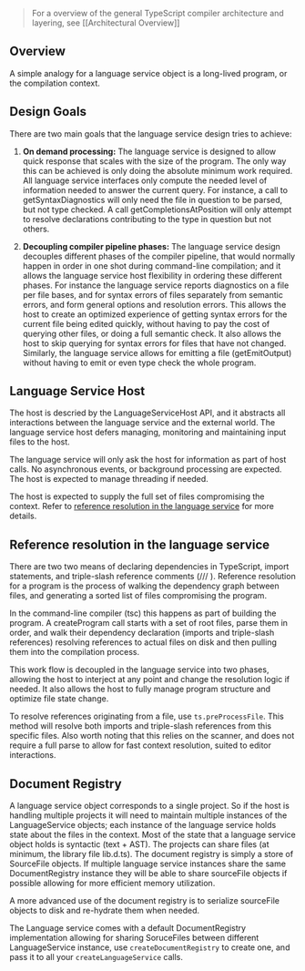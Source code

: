 > For a overview of the general TypeScript compiler architecture and layering, see [[Architectural Overview]]

## Overview

A simple analogy for a language service object is a long-lived program, or the compilation context. 

## Design Goals

There are two main goals that the language service design tries to achieve:

1. **On demand processing:**
The language service is designed to allow quick response that scales with the size of the program. The only way this can be achieved is only doing the absolute minimum work required. All language service interfaces only compute the needed level of information needed to answer the current query. For instance, a call to getSyntaxDiagnostics will only need the file in question to be parsed, but not type checked. A call getCompletionsAtPosition will only attempt to resolve declarations contributing to the type in question but not others.

2. **Decoupling compiler pipeline phases:** 
The language service design decouples different phases of the compiler pipeline, that would normally happen in order in one shot during command-line compilation; and it allows the language service host flexibility in ordering these different phases. 
For instance the language service reports diagnostics on a file per file bases, and for syntax errors of files separately from semantic errors, and form general options and resolution errors. This allows the host to create an optimized experience of getting syntax errors for the current file being edited quickly, without having to pay the cost of querying other files, or doing a full semantic check. It also allows the host to skip querying for syntax errors for files that have not changed. Similarly, the language service allows for emitting a file (getEmitOutput) without having to emit or even type check the whole program.

## Language Service Host

The host is descried by the LanguageServiceHost API, and it abstracts all interactions between the language service and the external world. The language service host defers managing, monitoring and maintaining input files to the host.

The language service will only ask the host for information as part of host calls. No asynchronous events, or background processing are expected. The host is expected to manage threading if needed.

The host is expected to supply the full set of files compromising the context. Refer to [reference resolution in the language service](https://github.com/Microsoft/TypeScript/wiki/Language-Service-API#reference-resolution-in-the-language-service) for more details.


## Reference resolution in the language service
There are two two means of declaring dependencies in TypeScript, import statements, and triple-slash reference comments (/// <reference path="" />). Reference resolution for a program is the process of walking the dependency graph between files, and generating a sorted list of files compromising the program. 

In the command-line compiler (tsc) this happens as part of building the program. A createProgram call starts with a set of root files, parse them in order, and walk their dependency declaration (imports and triple-slash references) resolving references to actual files on disk and then pulling them into the compilation process.

This work flow is decoupled in the language service into two phases, allowing the host to interject at any point and change the resolution logic if needed. It also allows the host to fully manage program structure and optimize file state change.

To resolve references originating from a file, use `ts.preProcessFile`. This method will resolve both imports and triple-slash references from this specific files. Also worth noting that this relies on the scanner, and does not require a full parse to allow for fast context resolution, suited to editor interactions.

## Document Registry

A language service object corresponds to a single project. So if the host is handling multiple projects it will need to maintain multiple instances of the LanguageService objects; each instance of the language service holds state about the files in the context. Most of the state that a language service object holds is syntactic (text + AST). The projects can share files (at minimum, the library file lib.d.ts). The document registry is simply a store of SourceFile objects. If multiple language service instances share the same DocumentRegistry instance they will be able to share sourceFile objects if possible allowing for more efficient memory utilization.

A more advanced use of the document registry is to serialize sourceFile objects to disk and re-hydrate them when needed.

The Language service comes with a default DocumentRegistry implementation allowing for sharing SoruceFiles between different LanguageService instance, use `createDocumentRegistry` to create one, and pass it to all your `createLanguageService` calls.